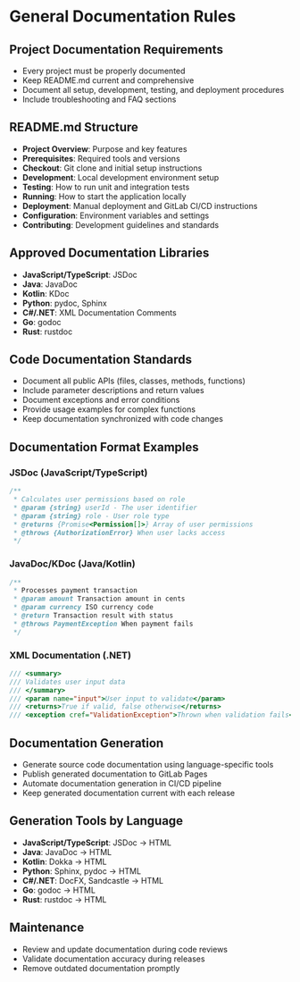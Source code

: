 # General Documentation Rules

## Project Documentation Requirements

- Every project must be properly documented
- Keep README.md current and comprehensive
- Document all setup, development, testing, and deployment procedures
- Include troubleshooting and FAQ sections

## README.md Structure

- **Project Overview**: Purpose and key features
- **Prerequisites**: Required tools and versions
- **Checkout**: Git clone and initial setup instructions
- **Development**: Local development environment setup
- **Testing**: How to run unit and integration tests
- **Running**: How to start the application locally
- **Deployment**: Manual deployment and GitLab CI/CD instructions
- **Configuration**: Environment variables and settings
- **Contributing**: Development guidelines and standards

## Approved Documentation Libraries

- **JavaScript/TypeScript**: JSDoc
- **Java**: JavaDoc
- **Kotlin**: KDoc
- **Python**: pydoc, Sphinx
- **C#/.NET**: XML Documentation Comments
- **Go**: godoc
- **Rust**: rustdoc

## Code Documentation Standards

- Document all public APIs (files, classes, methods, functions)
- Include parameter descriptions and return values
- Document exceptions and error conditions
- Provide usage examples for complex functions
- Keep documentation synchronized with code changes

## Documentation Format Examples

### JSDoc (JavaScript/TypeScript)

```javascript
/**
 * Calculates user permissions based on role
 * @param {string} userId - The user identifier
 * @param {string} role - User role type
 * @returns {Promise<Permission[]>} Array of user permissions
 * @throws {AuthorizationError} When user lacks access
 */
```

### JavaDoc/KDoc (Java/Kotlin)

```java
/**
 * Processes payment transaction
 * @param amount Transaction amount in cents
 * @param currency ISO currency code
 * @return Transaction result with status
 * @throws PaymentException When payment fails
 */
```

### XML Documentation (.NET)

```csharp
/// <summary>
/// Validates user input data
/// </summary>
/// <param name="input">User input to validate</param>
/// <returns>True if valid, false otherwise</returns>
/// <exception cref="ValidationException">Thrown when validation fails</exception>
```

## Documentation Generation

- Generate source code documentation using language-specific tools
- Publish generated documentation to GitLab Pages
- Automate documentation generation in CI/CD pipeline
- Keep generated documentation current with each release

## Generation Tools by Language

- **JavaScript/TypeScript**: JSDoc → HTML
- **Java**: JavaDoc → HTML
- **Kotlin**: Dokka → HTML
- **Python**: Sphinx, pydoc → HTML
- **C#/.NET**: DocFX, Sandcastle → HTML
- **Go**: godoc → HTML
- **Rust**: rustdoc → HTML

## Maintenance

- Review and update documentation during code reviews
- Validate documentation accuracy during releases
- Remove outdated documentation promptly
